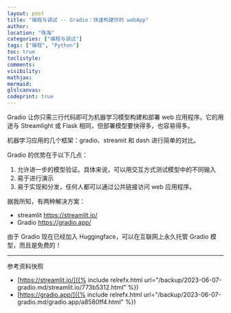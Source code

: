 ```yaml
---
layout: post
title: "编程与调试 -- Gradio：快速构建你的 webApp"
author:
location: "珠海"
categories: ["编程与调试"]
tags: ["编程", "Python"]
toc: true
toclistyle:
comments:
visibility:
mathjax:
mermaid:
glslcanvas:
codeprint: true
---
```


Gradio 让你只需三行代码即可为机器学习模型构建和部署 web 应用程序。它的用途与 Streamlight 或 Flask 相同，但部署模型要快得多，也容易得多。

机器学习应用的几个框架：gradio、streamit 和 dash 进行简单的对比。

Gradio 的优势在于以下几点：
1. 允许进一步的模型验证。具体来说，可以用交互方式测试模型中的不同输入
2. 易于进行演示
3. 易于实现和分发，任何人都可以通过公共链接访问 web 应用程序。

据我所知，有两种解决方案：
* streamlit <https://streamlit.io/>
* Gradio <https://gradio.app/>

由于 Gradio 现在已经加入 Huggingface，可以在互联网上永久托管 Gradio 模型，而且是免费的！



<hr class='reviewline'/>
<p class='reviewtip'><script type='text/javascript' src='{% include relref.html url="/assets/reviewjs/blogs/2023-06-07-gradio.md.js" %}'></script></p>
<font class='ref_snapshot'>参考资料快照</font>

- [https://streamlit.io/]({% include relrefx.html url="/backup/2023-06-07-gradio.md/streamlit.io/773b5312.html" %})
- [https://gradio.app/]({% include relrefx.html url="/backup/2023-06-07-gradio.md/gradio.app/a8580ff4.html" %})
